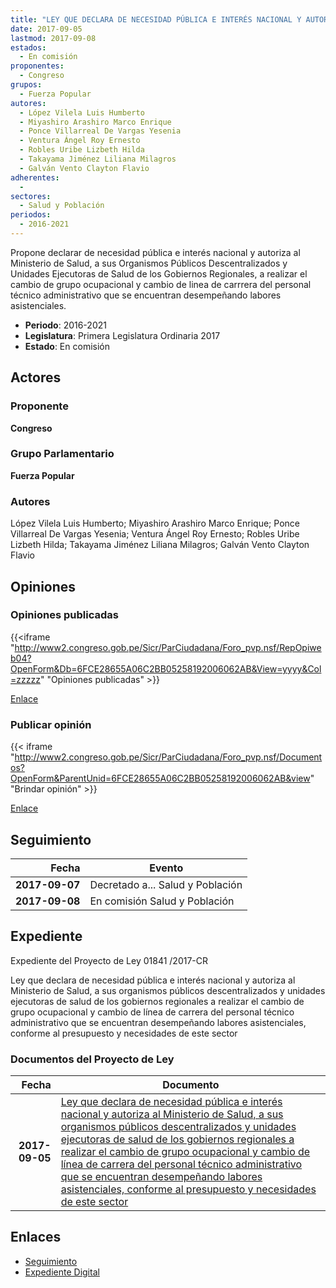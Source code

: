 ```yaml
---
title: "LEY QUE DECLARA DE NECESIDAD PÚBLICA E INTERÉS NACIONAL Y AUTORIZA AL MINISTERIO DE SALUD, A SUS ORGANISMOS PÚBLICOS DESCENTRALIZADOS Y UNIDADES EJECUTORAS DE SALUD DE LOS GOBIERNOS REGIONALES, A REALIZAR EL CAMBIO DE GRUPO OCUPACIONAL Y CAMBIO DE LÍNEA DE CARRERA DEL PERSONAL TÉCNICO ADMINISTRATIVO QUE SE ENCUENTRAN DESEMPEÑANDO LABORES ASISTENCIALES"
date: 2017-09-05
lastmod: 2017-09-08
estados: 
  - En comisión
proponentes: 
  - Congreso
grupos: 
  - Fuerza Popular
autores: 
  - López Vilela Luis Humberto
  - Miyashiro Arashiro Marco Enrique
  - Ponce Villarreal De Vargas Yesenia
  - Ventura Ángel Roy Ernesto
  - Robles Uribe Lizbeth Hilda
  - Takayama Jiménez Liliana Milagros
  - Galván Vento Clayton Flavio
adherentes: 
  - 
sectores: 
  - Salud y Población
periodos: 
  - 2016-2021
---
```


Propone declarar de necesidad pública e interés nacional y autoriza al Ministerio de Salud, a sus Organismos Públicos Descentralizados y Unidades Ejecutoras de Salud de los Gobiernos Regionales, a realizar el cambio de grupo ocupacional y cambio de linea de carrrera del personal técnico administrativo que se encuentran desempeñando labores asistenciales.

- **Periodo**: 2016-2021
- **Legislatura**: Primera Legislatura Ordinaria 2017
- **Estado**: En comisión

## Actores

### Proponente

**Congreso**

### Grupo Parlamentario

**Fuerza Popular**

### Autores

López Vilela Luis Humberto; Miyashiro Arashiro Marco Enrique; Ponce Villarreal De Vargas Yesenia; Ventura Ángel Roy Ernesto; Robles Uribe Lizbeth Hilda; Takayama Jiménez Liliana Milagros; Galván Vento Clayton Flavio


## Opiniones

### Opiniones publicadas

{{<iframe "http://www2.congreso.gob.pe/Sicr/ParCiudadana/Foro_pvp.nsf/RepOpiweb04?OpenForm&Db=6FCE28655A06C2BB05258192006062AB&View=yyyy&Col=zzzzz" "Opiniones publicadas" >}}

[Enlace](http://www2.congreso.gob.pe/Sicr/ParCiudadana/Foro_pvp.nsf/RepOpiweb04?OpenForm&Db=6FCE28655A06C2BB05258192006062AB&View=yyyy&Col=zzzzz)
### Publicar opinión

{{< iframe "http://www2.congreso.gob.pe/Sicr/ParCiudadana/Foro_pvp.nsf/Documentos?OpenForm&ParentUnid=6FCE28655A06C2BB05258192006062AB&view" "Brindar opinión" >}}

[Enlace](http://www2.congreso.gob.pe/Sicr/ParCiudadana/Foro_pvp.nsf/Documentos?OpenForm&ParentUnid=6FCE28655A06C2BB05258192006062AB&view)

## Seguimiento

| Fecha | Evento |
|------:|--------|
| **2017-09-07** | Decretado a... Salud y Población|
| **2017-09-08** | En comisión Salud y Población|


## Expediente

Expediente del Proyecto de Ley 01841 /2017-CR

Ley que declara de necesidad pública e interés nacional y autoriza al Ministerio de Salud, a sus organismos públicos descentralizados y unidades ejecutoras de salud de los gobiernos regionales a realizar el cambio de grupo ocupacional y cambio de línea de carrera del personal técnico administrativo que se encuentran desempeñando labores asistenciales, conforme al presupuesto y necesidades de este sector


### Documentos del Proyecto de Ley

| Fecha | Documento |
|------:|--------|
| **2017-09-05** | [Ley que declara de necesidad pública e interés nacional y autoriza al Ministerio de Salud, a sus organismos públicos descentralizados y unidades ejecutoras de salud de los gobiernos regionales a realizar el cambio de grupo ocupacional y cambio de línea de carrera del personal técnico administrativo que se encuentran desempeñando labores asistenciales, conforme al presupuesto y necesidades de este sector](http://www.leyes.congreso.gob.pe/Documentos/2016_2021/Proyectos_de_Ley_y_de_Resoluciones_Legislativas/PL0184120170905.pdf) |

## Enlaces 

- [Seguimiento](http://www2.congreso.gob.pe/Sicr/TraDocEstProc/CLProLey2016.nsf/f7fff46988ca05b1052578e100829cc7/5e269fe46cdac5fd05258192006c8680?OpenDocument)
- [Expediente Digital](http://www2.congreso.gob.pe/Sicr/TraDocEstProc/CLProLey2016.nsf/f7fff46988ca05b1052578e100829cc7/5e269fe46cdac5fd05258192006c8680?OpenDocument&Click=05257FB7005EB655.eb71d0cf91d8294e05256cdf006b5706/$Body/0.1C6C)
